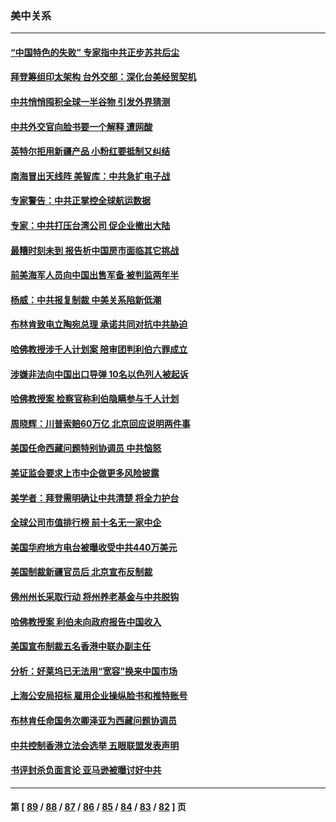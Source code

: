 ### 美中关系
---
#### [“中国特色的失败” 专家指中共正步苏共后尘](../../pages/nf1412576/n13455905.md) 
#### [拜登筹组印太架构 台外交部：深化台美经贸契机](../../pages/nf1412576/n13455427.md) 
#### [中共悄悄囤积全球一半谷物 引发外界猜测](../../pages/nf1412576/n13455789.md) 
#### [中共外交官向脸书要一个解释 遭网酸](../../pages/nf1412576/n13454041.md) 
#### [英特尔拒用新疆产品 小粉红要抵制又纠结](../../pages/nf1412576/n13453654.md) 
#### [南海冒出天线阵 美智库：中共急扩电子战](../../pages/nf1412576/n13453583.md) 
#### [专家警告：中共正掌控全球航运数据](../../pages/nf1412576/n13453049.md) 
#### [专家：中共打压台湾公司 促企业撤出大陆](../../pages/nf1412576/n13453307.md) 
#### [最糟时刻未到 报告析中国房市面临其它挑战](../../pages/nf1412576/n13453318.md) 
#### [前美海军人员向中国出售军备 被判监两年半](../../pages/nf1412576/n13452498.md) 
#### [杨威：中共报复制裁 中美关系陷新低潮](../../pages/nf1412576/n13452115.md) 
#### [布林肯致电立陶宛总理 承诺共同对抗中共胁迫](../../pages/nf1412576/n13452145.md) 
#### [哈佛教授涉千人计划案 陪审团判利伯六罪成立](../../pages/nf1412576/n13451732.md) 
#### [涉嫌非法向中国出口导弹 10名以色列人被起诉](../../pages/nf1412576/n13451751.md) 
#### [哈佛教授案 检察官称利伯隐瞒参与千人计划](../../pages/nf1412576/n13451540.md) 
#### [周晓辉：川普索赔60万亿 北京回应说明两件事](../../pages/nf1412576/n13451425.md) 
#### [美国任命西藏问题特别协调员 中共恼怒](../../pages/nf1412576/n13451284.md) 
#### [美证监会要求上市中企做更多风险披露](../../pages/nf1412576/n13451130.md) 
#### [美学者：拜登需明确让中共清楚 将全力护台](../../pages/nf1412576/n13450739.md) 
#### [全球公司市值排行榜 前十名无一家中企](../../pages/nf1412576/n13451012.md) 
#### [美国华府地方电台被曝收受中共440万美元](../../pages/nf1412576/n13450939.md) 
#### [美国制裁新疆官员后 北京宣布反制裁](../../pages/nf1412576/n13450586.md) 
#### [佛州州长采取行动 将州养老基金与中共脱钩](../../pages/nf1412576/n13450078.md) 
#### [哈佛教授案 利伯未向政府报告中国收入](../../pages/nf1412576/n13449526.md) 
#### [美国宣布制裁五名香港中联办副主任](../../pages/nf1412576/n13449451.md) 
#### [分析：好莱坞已无法用“宽容”换来中国市场](../../pages/nf1412576/n13449059.md) 
#### [上海公安局招标 雇用企业操纵脸书和推特账号](../../pages/nf1412576/n13449138.md) 
#### [布林肯任命国务次卿泽亚为西藏问题协调员](../../pages/nf1412576/n13449120.md) 
#### [中共控制香港立法会选举 五眼联盟发表声明](../../pages/nf1412576/n13448939.md) 
#### [书评封杀负面言论 亚马逊被曝讨好中共](../../pages/nf1412576/n13448949.md) 

---
#### 第 [ [89](./89.md) / [88](./88.md) / [87](./87.md) / [86](./86.md) / [85](./85.md) / [84](./84.md) / [83](./83.md) / [82](./82.md) ] 页
